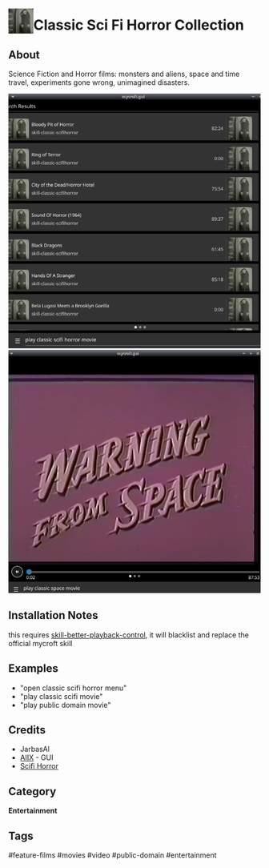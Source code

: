 # <img src='./ui/scifihorror.png' card_color='#40DBB0' width='50' height='50' style='vertical-align:bottom'/>Classic Sci Fi Horror Collection


## About

Science Fiction and Horror films: monsters and aliens, space and time travel, experiments gone wrong, unimagined disasters.

![](./gui.png)
![](./gui2.png)

## Installation Notes

this requires [skill-better-playback-control](https://github.com/JarbasSkills/skill-better-playback-control), it will blacklist and replace the official mycroft skill

## Examples

* "open classic scifi horror menu"
* "play classic scifi movie"
* "play public domain movie"

## Credits
- JarbasAl
- [AIIX](https://github.com/AIIX/) - GUI
- [Scifi Horror](https://archive.org/details/SciFi_Horror)

## Category
**Entertainment**

## Tags
#feature-films
#movies
#video
#public-domain
#entertainment